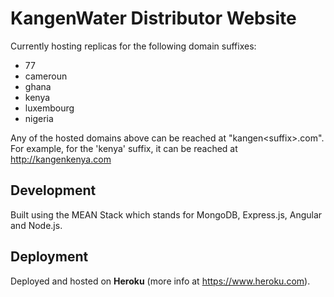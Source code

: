 # KangenWater Distributor Website

Currently hosting replicas for the following domain suffixes:
- 77
- cameroun
- ghana
- kenya
- luxembourg
- nigeria

Any of the hosted domains above can be reached at "kangen\<suffix\>.com".  
For example, for the 'kenya' suffix, it can be reached at http://kangenkenya.com

## Development

Built using the MEAN Stack which stands for MongoDB, Express.js, Angular and Node.js.

## Deployment

Deployed and hosted on **Heroku** (more info at https://www.heroku.com).
